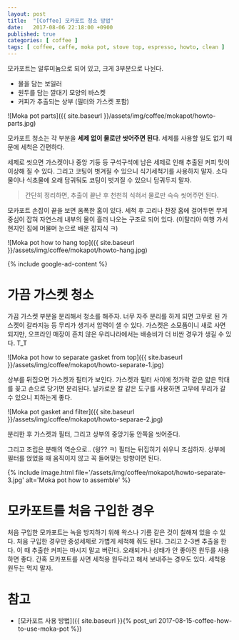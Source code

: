 ```yaml
---
layout: post
title:  "[Coffee] 모카포트 청소 방법"
date:   2017-08-06 22:18:00 +0900
published: true
categories: [ coffee ]
tags: [ coffee, caffe, moka pot, stove top, espresso, howto, clean ]
---
```


모카포트는 알루미늄으로 되어 있고, 크게 3부분으로 나뉜다.

- 물을 담는 보일러
- 원두를 담는 깔대기 모양의 바스켓
- 커피가 추출되는 상부 (필터와 가스켓 포함)

![Moka pot parts]({{ site.baseurl }}/assets/img/coffee/mokapot/howto-parts.jpg)

모카포트 청소는 각 부분을 **세제 없이 물로만 씻어주면 된다**. 세제를 사용할 일도 없기 때문에 세척은 간편하다.

세제로 씻으면 가스켓이나 중앙 기둥 등 구석구석에 남은 세제로 인해 추출된 커피 맛이 이상해 질 수 있다. 그리고 코팅이 벗겨질 수 있으니 식기세척기를 사용하지 말자. 소다물이나 식초물에 오래 담궈둬도 코팅이 벗겨질 수 있으니 담궈두지 말자.

> 간단히 정리하면, 추출이 끝난 후 천천히 식혀서 물로만 슥슥 씻어주면 된다.

모카포트 손잡이 끝을 보면 옴폭한 홈이 있다. 세척 후 고리나 찬장 홈에 걸어두면 무게중심이 잡혀 자연스레 내부의 물이 흘러 나오는 구조로 되어 있다. (이탈리아 여행 가서 현지인 집에 머물며 눈으로 배운 잡지식 ㅋ)

![Moka pot how to hang top]({{ site.baseurl }}/assets/img/coffee/mokapot/howto-hang.jpg)

{% include google-ad-content %}


# 가끔 가스켓 청소

가끔 가스켓 부분을 분리해서 청소를 해주자. 너무 자주 분리를 하게 되면 고무로 된 가스켓이 갈라지능 등 무리가 생겨서 압력이 샐 수 있다. 가스켓은 소모품이니 새로 사면 되지만, 오프라인 매장이 흔치 않은 우리나라에서는 배송비가 더 비싼 경우가 생길 수 있다. T_T

![Moka pot how to separate gasket from top]({{ site.baseurl }}/assets/img/coffee/mokapot/howto-separate-1.jpg)

상부를 뒤집으면 가스켓과 필터가 보인다. 가스켓과 필터 사이에 젓가락 같은 얇은 막대를 꽂고 손으로 당기면 분리된다. 날카로운 칼 같은 도구를 사용하면 고무에 무리가 갈 수 있으니 피하는게 좋다.

![Moka pot gasket and filter]({{ site.baseurl }}/assets/img/coffee/mokapot/howto-separae-2.jpg)

분리한 후 가스켓과 필터, 그리고 상부의 중앙기둥 안쪽을 씻어준다.

그리고 조립은 분해의 역순으로.. (읭?? ㅋ) 필터는 뒤집히기 쉬우니 조심하자. 상부에 필터를 얹었을 때 움직이지 않고 꼭 들어맞는 방향이면 된다.

{% include image.html file='/assets/img/coffee/mokapot/howto-separate-3.jpg' alt='Moka pot how to assemble' %}


# 모카포트를 처음 구입한 경우

처음 구입한 모카포트는 녹을 방지하기 위해 왁스나 기름 같은 것이 칠해져 있을 수 있다. 처음 구입한 경우만 중성세제로 가볍게 세척해 줘도 된다. 그리고 2-3번 추출을 한다. 이 때 추출한 커피는 마시지 말고 버린다. 오래되거나 상태가 안 좋아진 원두를 사용하면 좋다. 간혹 모카포트를 사면 세척용 원두라고 해서 보내주는 경우도 있다. 세척용 원두는 먹지 말자.


# 참고

- [모카포트 사용 방법]({{ site.baseurl }}{% post_url 2017-08-15-coffee-how-to-use-moka-pot %})
